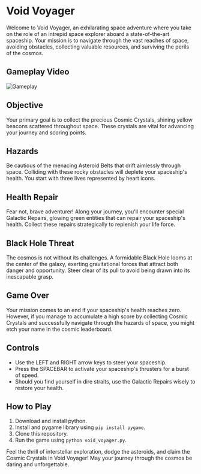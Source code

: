 # Void Voyager

Welcome to Void Voyager, an exhilarating space adventure where you take on the role of an intrepid space explorer aboard a state-of-the-art spaceship. Your mission is to navigate through the vast reaches of space, avoiding obstacles, collecting valuable resources, and surviving the perils of the cosmos.

## Gameplay Video
![Gameplay](https://media.giphy.com/media/v1.Y2lkPTc5MGI3NjExOTl3OXV5MDRwZ2Z2ZHFhc2NmcDRna3N2OGJseXdsNDhrbnlkMHg3YiZlcD12MV9pbnRlcm5hbF9naWZfYnlfaWQmY3Q9Zw/ugLgfq19PMZsRzfEMn/giphy.gif)



## Objective

Your primary goal is to collect the precious Cosmic Crystals, shining yellow beacons scattered throughout space. These crystals are vital for advancing your journey and scoring points.

## Hazards

Be cautious of the menacing Asteroid Belts that drift aimlessly through space. Colliding with these rocky obstacles will deplete your spaceship's health. You start with three lives represented by heart icons.

## Health Repair

Fear not, brave adventurer! Along your journey, you'll encounter special Galactic Repairs, glowing green entities that can repair your spaceship's health. Collect these repairs strategically to replenish your life force.

## Black Hole Threat

The cosmos is not without its challenges. A formidable Black Hole looms at the center of the galaxy, exerting gravitational forces that attract both danger and opportunity. Steer clear of its pull to avoid being drawn into its inescapable grasp.

## Game Over

Your mission comes to an end if your spaceship's health reaches zero. However, if you manage to accumulate a high score by collecting Cosmic Crystals and successfully navigate through the hazards of space, you might etch your name in the cosmic leaderboard.

## Controls

- Use the LEFT and RIGHT arrow keys to steer your spaceship.
- Press the SPACEBAR to activate your spaceship's thrusters for a burst of speed.
- Should you find yourself in dire straits, use the Galactic Repairs wisely to restore your health.

## How to Play

1. Download and install python.
2. Install and pygame library using `pip install pygame`.
3. Clone this repository.
4. Run the game using `python void_voyager.py`.




Feel the thrill of interstellar exploration, dodge the asteroids, and claim the Cosmic Crystals in Void Voyager! May your journey through the cosmos be daring and unforgettable.
